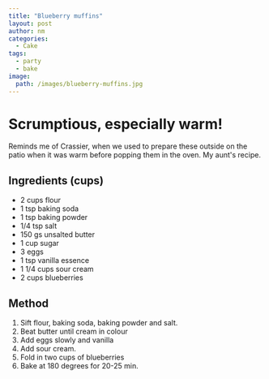 ```yaml
---
title: "Blueberry muffins"
layout: post
author: nm
categories:
  - Cake
tags:
  - party
  - bake
image: 
  path: /images/blueberry-muffins.jpg
---
```

# Scrumptious, especially warm! 

Reminds me of Crassier, when we used to prepare these outside on the patio when it was warm before popping them in the oven. My aunt's recipe. 


## Ingredients (cups)

- 2 cups flour
- 1 tsp baking soda
- 1 tsp baking powder
- 1/4 tsp salt
- 150 gs unsalted butter
- 1 cup sugar
- 3 eggs
- 1 tsp vanilla essence
- 1 1/4 cups sour cream
- 2 cups blueberries


## Method

1. Sift flour, baking soda, baking powder and salt. 
2. Beat butter until cream in colour
3. Add eggs slowly and vanilla 
4. Add sour cream.
5. Fold in two cups of blueberries
6. Bake at 180 degrees for 20-25 min.


